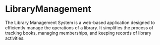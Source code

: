 # LibraryManagement
The Library Management System is a web-based application designed to efficiently manage the operations of a library. It simplifies the process of tracking books, managing memberships, and keeping records of library activities.
